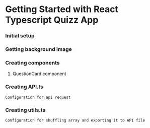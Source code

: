 # Getting Started with React Typescript Quizz App

### Initial setup

### Getting background image

### Creating components

1.  QuestionCard component

### Creating API.ts

    Configuration for api request

### Creating utils.ts

    Configuration for shuffling array and exporting it to API file
